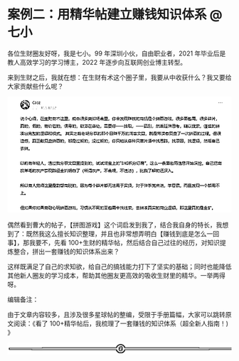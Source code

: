 # 案例二：用精华帖建立赚钱知识体系 @七小

各位生财圈友好呀，我是七小。99 年深圳小伙，自由职业者，2021 年毕业后是教人高效学习的学习博主，2022 年逐步向互联网创业博主转型。

来到生财之后，我就在想：在生财有术这个圈子里，我要从中收获什么？我又要给大家贡献些什么呢？

![](img/faf51d6431ef9031ffd9e62b79932619.png)

偶然看到曹大的帖子，【拼图游戏】这个词启发到我了，结合我自身的特长，我想到了：既然我这么擅长知识整理，并且也非常想弄明白【赚钱到底是怎么一回事】，那我要不，先看 100+生财的精华帖，然后结合自己过往的经历，对知识提炼整合，拼出一套赚钱的知识体系出来？

这样既满足了自己的求知欲，给自己的搞钱能力打下了坚实的基础；同时也能降低其他新人圈友的学习成本，帮助其他圈友更高效的吸收生财里的精华。一举两得呀。

编辑备注：

由于文章内容较多，且涉及很多星球帖的整编，受限于手册篇幅，大家可以跳转原文阅读：《看了 100+精华帖后，我梳理了一套赚钱的知识体系（超全新人指南！) 》

![](img/48cd64468259b66cdf739684899464c9.png)